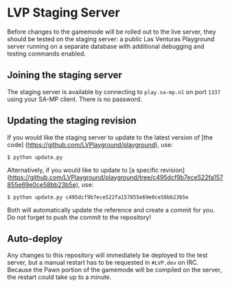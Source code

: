# LVP Staging Server
Before changes to the gamemode will be rolled out to the live server, they should be tested on the
staging server: a public Las Venturas Playground server running on a separate database with
additional debugging and testing commands enabled.

## Joining the staging server
The staging server is available by connecting to `play.sa-mp.nl` on port `1337` using your SA-MP
client. There is no password.

## Updating the staging revision
If you would like the staging server to update to the latest version of [the code]
(https://github.com/LVPlayground/playground), use:

    $ python update.py

Alternatively, if you would like to update to [a specific revision]
(https://github.com/LVPlayground/playground/tree/c495dcf9b7ece522fa157855e69e0ce58bb23b5e), use:

    $ python update.py c495dcf9b7ece522fa157855e69e0ce58bb23b5e

Both will automatically update the reference and create a commit for you. Do not forget to push the
commit to the repository!

## Auto-deploy
Any changes to this repository will immediately be deployed to the test server, but a manual restart
has to be requested in `#LVP.dev` on IRC. Because the Pawn portion of the gamemode will be compiled
on the server, the restart could take up to a minute.
